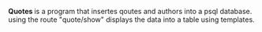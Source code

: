 <strong>Quotes </strong>is a program that insertes qoutes and authors into a psql database. using the route "quote/show" displays the data into a table using templates.
